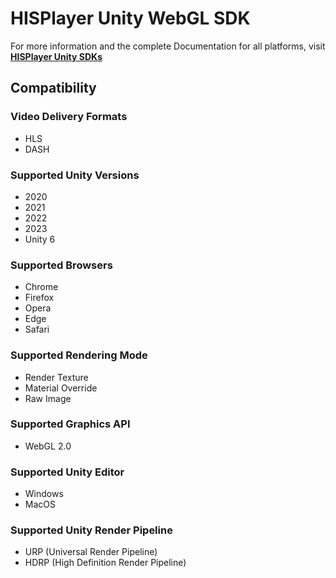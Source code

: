 # HISPlayer Unity WebGL SDK

For more information and the complete Documentation for all platforms, visit **[HISPlayer Unity SDKs](https://hisplayer.github.io/)**

## Compatibility

### Video Delivery Formats
* HLS
* DASH

### Supported Unity Versions
* 2020
* 2021
* 2022
* 2023
* Unity 6

### Supported Browsers
* Chrome
* Firefox
* Opera
* Edge
* Safari

### Supported Rendering Mode
* Render Texture
* Material Override
* Raw Image

### Supported Graphics API
* WebGL 2.0

### Supported Unity Editor
* Windows
* MacOS

### Supported Unity Render Pipeline
* URP (Universal Render Pipeline)
* HDRP (High Definition Render Pipeline)
